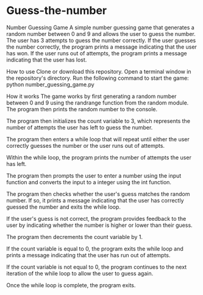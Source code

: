 # Guess-the-number

Number Guessing Game
A simple number guessing game that generates a random number between 0 and 9 and allows the user to guess the number. The user has 3 attempts to guess the number correctly. If the user guesses the number correctly, the program prints a message indicating that the user has won. If the user runs out of attempts, the program prints a message indicating that the user has lost.

How to use
Clone or download this repository.
Open a terminal window in the repository's directory.
Run the following command to start the game:
python number_guessing_game.py

How it works
The game works by first generating a random number between 0 and 9 using the randrange function from the random module. The program then prints the random number to the console.

The program then initializes the count variable to 3, which represents the number of attempts the user has left to guess the number.

The program then enters a while loop that will repeat until either the user correctly guesses the number or the user runs out of attempts.

Within the while loop, the program prints the number of attempts the user has left.

The program then prompts the user to enter a number using the input function and converts the input to a integer using the int function.

The program then checks whether the user's guess matches the random number. If so, it prints a message indicating that the user has correctly guessed the number and exits the while loop.

If the user's guess is not correct, the program provides feedback to the user by indicating whether the number is higher or lower than their guess.

The program then decrements the count variable by 1.

If the count variable is equal to 0, the program exits the while loop and prints a message indicating that the user has run out of attempts.

If the count variable is not equal to 0, the program continues to the next iteration of the while loop to allow the user to guess again.

Once the while loop is complete, the program exits.


